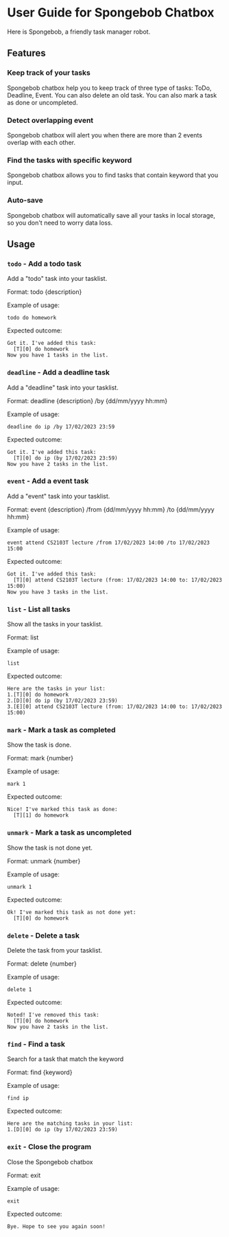 # User Guide for Spongebob Chatbox
Here is Spongebob, a friendly task manager robot.

## Features 

### Keep track of your tasks

Spongebob chatbox help you to keep track of three type of tasks: ToDo, Deadline, Event.
You can also delete an old task.
You can also mark a task as done or uncompleted.

### Detect overlapping event

Spongebob chatbox will alert you when there are more than 2 events overlap with each other.

### Find the tasks with specific keyword

Spongebob chatbox allows you to find tasks that contain keyword that you input.

### Auto-save

Spongebob chatbox will automatically save all your tasks in local storage, so you don't need to worry
data loss.

## Usage

### `todo` - Add a todo task

Add a "todo" task into your tasklist.

Format: todo {description}

Example of usage: 

`todo do homework`

Expected outcome:

```
Got it. I've added this task:
  [T][0] do homework
Now you have 1 tasks in the list.
```

### `deadline` - Add a deadline task

Add a "deadline" task into your tasklist.

Format: deadline {description} /by {dd/mm/yyyy hh:mm}

Example of usage: 

`deadline do ip /by 17/02/2023 23:59`

Expected outcome:

```
Got it. I've added this task:
  [T][0] do ip (by 17/02/2023 23:59)
Now you have 2 tasks in the list.
```

### `event` - Add a event task

Add a "event" task into your tasklist.

Format: event {description} /from {dd/mm/yyyy hh:mm} /to {dd/mm/yyyy hh:mm}

Example of usage: 

`event attend CS2103T lecture /from 17/02/2023 14:00 /to 17/02/2023 15:00`

Expected outcome:

```
Got it. I've added this task:
  [T][0] attend CS2103T lecture (from: 17/02/2023 14:00 to: 17/02/2023 15:00)
Now you have 3 tasks in the list.
```

### `list` - List all tasks

Show all the tasks in your tasklist.

Format: list

Example of usage: 

`list`

Expected outcome:

```
Here are the tasks in your list:
1.[T][0] do homework
2.[D][0] do ip (by 17/02/2023 23:59)
3.[E][0] attend CS2103T lecture (from: 17/02/2023 14:00 to: 17/02/2023 15:00)
```

### `mark` - Mark a task as completed

Show the task is done.

Format: mark {number}

Example of usage: 

`mark 1`

Expected outcome:

```
Nice! I've marked this task as done:
  [T][1] do homework
```

### `unmark` - Mark a task as uncompleted

Show the task is not done yet.

Format: unmark {number}

Example of usage: 

`unmark 1`

Expected outcome:

```
Ok! I've marked this task as not done yet:
  [T][0] do homework
```

### `delete` - Delete a task 

Delete the task from your tasklist.

Format: delete {number}

Example of usage: 

`delete 1`

Expected outcome:

```
Noted! I've removed this task:
  [T][0] do homework
Now you have 2 tasks in the list.
```

### `find` - Find a task

Search for a task that match the keyword

Format: find {keyword}

Example of usage: 

`find ip`

Expected outcome:

```
Here are the matching tasks in your list:
1.[D][0] do ip (by 17/02/2023 23:59)

```

### `exit` - Close the program

Close the Spongebob chatbox

Format: exit

Example of usage: 

`exit`

Expected outcome:

```
Bye. Hope to see you again soon!

```
